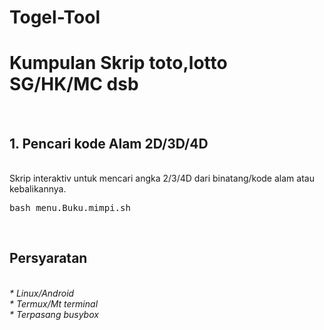 # Togel-Tool
<h1>Kumpulan Skrip toto,lotto SG/HK/MC dsb</h1><br/>
<h2>1. Pencari kode Alam 2D/3D/4D</h2><br/>
Skrip interaktiv untuk mencari angka 2/3/4D dari binatang/kode alam atau kebalikannya.<br/>
<pre>bash menu.Buku.mimpi.sh</pre>
<br/>
<h2>Persyaratan</h2><br/>
<i>* Linux/Android<br/>
* Termux/Mt terminal<br/>
* Terpasang busybox
</i>
